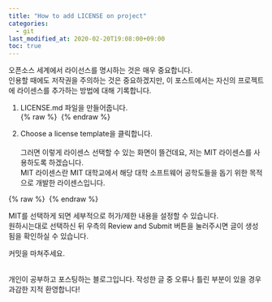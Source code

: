 ```yaml
---
title: "How to add LICENSE on project"
categories: 
  - git
last_modified_at: 2020-02-20T19:08:00+09:00
toc: true
---
```


오픈소스 세계에서 라이선스를 명시하는 것은 매우 중요합니다.<br/>
인용할 때에도 저작권을 주의하는 것은 중요하겠지만, 이 포스트에서는 자신의 프로젝트에 라이센스를 추가하는 방법에 대해 기록합니다.<br/>

1. LICENSE.md 파일을 만들어줍니다.<br/>
{% raw %} <img src="https://ohjinjin.github.io/assets/images/20200219license/capture1.JPG" alt=""> {% endraw %}<br/>

2. Choose a license template을 클릭합니다.<br/>
<br/>그러면 이렇게 라이센스 선택할 수 있는 화면이 뜰건데요, 저는 MIT 라이센스를 사용하도록 하겠습니다.<br/>
MIT 라이센스란 MIT 대학교에서 해당 대학 소프트웨어 공학도들을 돕기 위한 목적으로 개발한 라이센스입니다.<br/>

{% raw %} <img src="https://ohjinjin.github.io/assets/images/20200219license/capture2.JPG" alt=""> {% endraw %}<br/>

MIT를 선택하게 되면 세부적으로 허가/제한 내용을 설정할 수 있습니다.<br/>
원하시는대로 선택하신 뒤 우측의 Review and Submit 버튼을 눌러주시면 글이 생성됨을 확인하실 수 있습니다.<br/>

커밋을 마쳐주세요.<br/><br/>

개인이 공부하고 포스팅하는 블로그입니다. 작성한 글 중 오류나 틀린 부분이 있을 경우 과감한 지적 환영합니다!<br/><br/>
